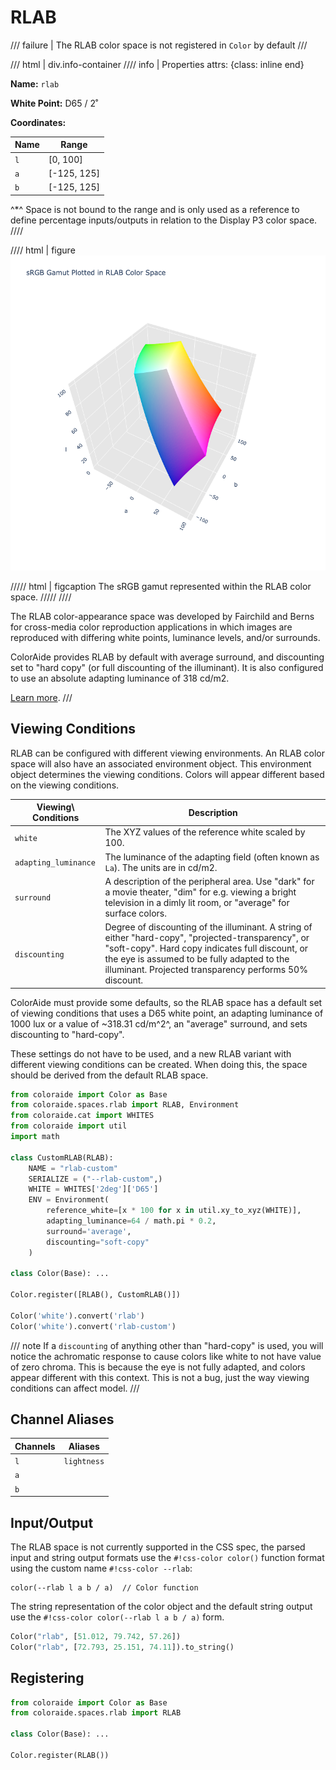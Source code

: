 # RLAB

/// failure | The RLAB color space is not registered in `Color` by default
///

/// html | div.info-container
//// info | Properties
    attrs: {class: inline end}

**Name:** `rlab`

**White Point:** D65 / 2˚

**Coordinates:**

Name | Range
---- | -----
`l`  | [0, 100]
`a`  | [-125, 125]
`b`  | [-125, 125]

^\*^ Space is not bound to the range and is only used as a reference to define percentage inputs/outputs in
relation to the Display P3 color space.
////

//// html | figure
![RLAB](../images/rlab-3d.png)

///// html | figcaption
The sRGB gamut represented within the RLAB color space.
/////
////

The RLAB color-appearance space was developed by Fairchild and Berns for cross-media color reproduction applications in
which images are reproduced with differing white points, luminance levels, and/or surrounds.

ColorAide provides RLAB by default with average surround, and discounting set to "hard copy" (or full discounting of the
illuminant). It is also configured to use an absolute adapting luminance of 318 cd/m2.

[Learn more](https://scholarworks.rit.edu/cgi/viewcontent.cgi?article=1153&context=article).
///

## Viewing Conditions

RLAB can be configured with different viewing environments. An RLAB color space will also have an associated environment
object. This environment object determines the viewing conditions. Colors will appear different based on the viewing
conditions.

Viewing\ Conditions    | Description
---------------------- | -----------
`white`                | The XYZ values of the reference white scaled by 100.
`adapting_luminance`   | The luminance of the adapting field (often known as `La`). The units are in cd/m2.
`surround`             | A description of the peripheral area. Use "dark" for a movie theater, "dim" for e.g. viewing a bright television in a dimly lit room, or "average" for surface colors.
`discounting`          | Degree of discounting of the illuminant. A string of either "hard-copy", "projected-transparency", or "soft-copy". Hard copy indicates full discount, or the eye is assumed to be fully adapted to the illuminant. Projected transparency performs 50% discount.

ColorAide must provide some defaults, so the RLAB space has a default set of viewing conditions that uses a D65 white
point, an adapting luminance of 1000 lux or a value of ~318.31 cd/m^2^, an "average" surround, and sets discounting to
"hard-copy".

These settings do not have to be used, and a new RLAB variant with different viewing conditions can be created. When
doing this, the space should be derived from the default RLAB space.

```py play
from coloraide import Color as Base
from coloraide.spaces.rlab import RLAB, Environment
from coloraide.cat import WHITES
from coloraide import util
import math

class CustomRLAB(RLAB):
    NAME = "rlab-custom"
    SERIALIZE = ("--rlab-custom",)
    WHITE = WHITES['2deg']['D65']
    ENV = Environment(
        reference_white=[x * 100 for x in util.xy_to_xyz(WHITE)],
        adapting_luminance=64 / math.pi * 0.2,
        surround='average',
        discounting="soft-copy"
    )

class Color(Base): ...

Color.register([RLAB(), CustomRLAB()])

Color('white').convert('rlab')
Color('white').convert('rlab-custom')
```

/// note
If a `discounting` of anything other than "hard-copy" is used, you will notice the achromatic response to cause colors
like white to not have value of zero chroma. This is because the eye is not fully adapted, and colors appear different
with this context. This is not a bug, just the way viewing conditions can affect model.
///

## Channel Aliases

Channels | Aliases
-------- | -------
`l`      | `lightness`
`a`      |
`b`      |

## Input/Output

The RLAB space is not currently supported in the CSS spec, the parsed input and string output formats use the
`#!css-color color()` function format using the custom name `#!css-color --rlab`:

```css-color
color(--rlab l a b / a)  // Color function
```

The string representation of the color object and the default string output use the
`#!css-color color(--rlab l a b / a)` form.

```py play
Color("rlab", [51.012, 79.742, 57.26])
Color("rlab", [72.793, 25.151, 74.11]).to_string()
```

## Registering

```py
from coloraide import Color as Base
from coloraide.spaces.rlab import RLAB

class Color(Base): ...

Color.register(RLAB())
```
